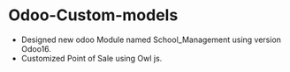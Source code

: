 # Odoo-Custom-models

- Designed new odoo Module named School_Management using version Odoo16.
- Customized Point of Sale using Owl js.

